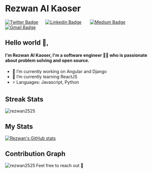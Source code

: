 
# Rezwan Al Kaoser 
[![Twitter Badge](https://img.shields.io/badge/-@imrezwantwt-1ca0f1?style=flat-square&labelColor=1ca0f1&logo=twitter&logoColor=white&link=https://twitter.com/imrezwantwt)](https://twitter.com/imrezwantwt)&nbsp;&nbsp;&nbsp;&nbsp;&nbsp; [![Linkedin Badge](https://img.shields.io/badge/-imrezwan-blue?style=flat-square&logo=Linkedin&logoColor=white&link=https://www.linkedin.com/in/imrezwan/)](https://www.linkedin.com/in/imrezwan/)  &nbsp;&nbsp;&nbsp;&nbsp;&nbsp;   [![Medium Badge](https://img.shields.io/badge/-@imrezwan-000000?style=flat-square&labelColor=000000&logo=Medium&link=https://medium.com/@imrezwan/)](https://medium.com/@rezwan2525/)   &nbsp;&nbsp;&nbsp;&nbsp;&nbsp; [![Gmail Badge](https://img.shields.io/badge/-rezwan2525@gmail.com-c14438?style=flat-square&logo=Gmail&logoColor=white&link=mailto:rezwan2525@gmail.com)](mailto:rezwan2525@gmail.com)&nbsp;&nbsp;&nbsp;&nbsp;&nbsp;

## Hello world 👋, 
#### I'm Rezwan Al Kaoser, I'm a software engineer 👨‍💻 who is passionate about problem solving and open source.

- 🔭 I’m currently working on Angular and Django
- 🌱 I’m currently learning ReactJS
- ⚡ Languages: Javascript, Python

## Streak Stats
<img src="https://github-readme-streak-stats.herokuapp.com/?user=rezwan2525&theme=merko" alt="rezwan2525"  /> 

## My Stats
[![Rezwan's GitHub stats](https://github-readme-stats.vercel.app/api?username=rezwan2525&theme=merko)](https://github.com/rezwan2525/github-readme-stats&?theme=dark)

## Contribution Graph
<p><img align="left" src="https://activity-graph.herokuapp.com/graph?username=rezwan2525&theme=github" alt="rezwan2525" /></p> 

<p></p>

Feel free to reach out 💬
